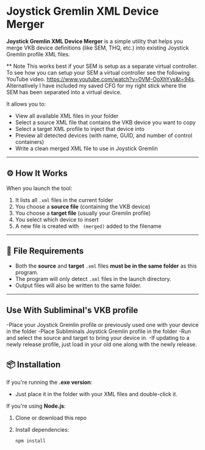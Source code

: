 # Joystick Gremlin XML Device Merger

**Joystick Gremlin XML Device Merger** is a simple utility that helps you merge VKB device definitions (like SEM, THQ, etc.) into existing Joystick Gremlin profile XML files.

** Note
This works best if your SEM is setup as a separate virtual controller.  To see how you can setup your SEM a virtual controller see the following YouTube video. https://www.youtube.com/watch?v=0VM-OoXhYvs&t=94s.  Alternatively I have included my saved CFG for my right stick where the SEM has been separated into a virtual device.

It allows you to:
- View all available XML files in your folder
- Select a source XML file that contains the VKB device you want to copy
- Select a target XML profile to inject that device into
- Preview all detected devices (with name, GUID, and number of control containers)
- Write a clean merged XML file to use in Joystick Gremlin

---

## ⚙️ How It Works

When you launch the tool:
1. It lists all `.xml` files in the current folder
2. You choose a **source file** (containing the VKB device)
3. You choose a **target file** (usually your Gremlin profile)
4. You select which device to insert
5. A new file is created with ` (merged)` added to the filename

---

## 📁 File Requirements

- Both the **source** and **target** `.xml` files **must be in the same folder** as this program.
- The program will only detect `.xml` files in the launch directory.
- Output files will also be written to the same folder.

---

## Use With Subliminal's VKB profile

-Place your Joystick Gremlin profile or previously used one with your device in the folder
-Place Subliminals Joystick Gremlin profile in the folder
-Run and select the source and target to bring your device in.
-If updating to a newly release profile, just load in your old one along with the newly release.

## 📦 Installation

If you're running the **.exe version**:
- Just place it in the folder with your XML files and double-click it.

If you're using **Node.js**:
1. Clone or download this repo
2. Install dependencies:

   ```bash
   npm install
